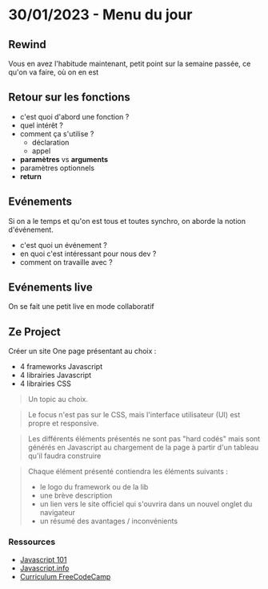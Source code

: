# 30/01/2023 - Menu du jour

## Rewind

Vous en avez l'habitude maintenant, petit point sur la semaine passée, ce qu'on va faire, où on en est

## Retour sur les fonctions

- c'est quoi d'abord une fonction ?
- quel intérêt ?
- comment ça s'utilise ?
  - déclaration
  - appel
- **paramètres** vs **arguments**
- paramètres optionnels
- **return**

## Evénements

Si on a le temps et qu'on est tous et toutes synchro, on aborde la notion d'événement.

- c'est quoi un événement ?
- en quoi c'est intéressant pour nous dev ?
- comment on travaille avec ?

## Evénements live

On se fait une petit live en mode collaboratif

## Ze Project

Créer un site One page présentant au choix :

- 4 frameworks Javascript
- 4 librairies Javascript
- 4 librairies CSS

> Un topic au choix.

> Le focus n'est pas sur le CSS, mais l'interface utilisateur (UI) est propre et responsive.

> Les différents éléments présentés ne sont pas "hard codés" mais sont générés en Javascript au chargement de la page à partir d'un tableau qu'il faudra construire

> Chaque élément présenté contiendra les éléments suivants :
>
> - le logo du framework ou de la lib
> - une brève description
> - un lien vers le site officiel qui s'ouvrira dans un nouvel onglet du navigateur
> - un résumé des avantages / inconvénients

### Ressources

- [Javascript 101](https://capable-profiterole-4848e2.netlify.app/)
- [Javascript.info](https://javascript.info/)
- [Curriculum FreeCodeCamp](https://www.freecodecamp.org/learn/javascript-algorithms-and-data-structures/#basic-javascript)
